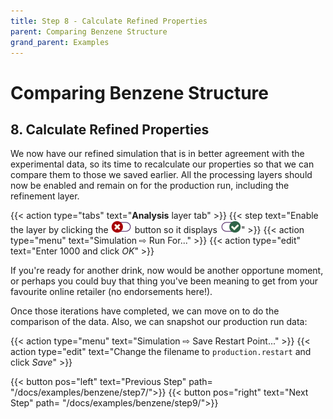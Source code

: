 ```yaml
---
title: Step 8 - Calculate Refined Properties
parent: Comparing Benzene Structure
grand_parent: Examples
---
```

# Comparing Benzene Structure

## 8. Calculate Refined Properties

We now have our refined simulation that is in better agreement with the experimental data, so its time to recalculate our properties so that we can compare them to those we saved earlier. All the processing layers should now be enabled and remain on for the production run, including the refinement layer.

{{< action type="tabs" text="**Analysis** layer tab" >}}
{{< step text="Enable the layer by clicking the ![](../icons/slider-off.png) button so it displays ![](../icons/slider-on.png)" >}}
{{< action type="menu" text="Simulation &#8680; Run For..." >}}
{{< action type="edit" text="Enter 1000 and click _OK_" >}}

If you're ready for another drink, now would be another opportune moment, or perhaps you could buy that thing you've been meaning to get from your favourite online retailer (no endorsements here!).

Once those iterations have completed, we can move on to do the comparison of the data. Also, we can snapshot our production run data:

{{< action type="menu" text="Simulation &#8680; Save Restart Point..." >}}
{{< action type="edit" text="Change the filename to `production.restart` and click _Save_" >}}


{{< button pos="left" text="Previous Step" path= "/docs/examples/benzene/step7/">}}
{{< button pos="right" text="Next Step" path= "/docs/examples/benzene/step9/">}}
